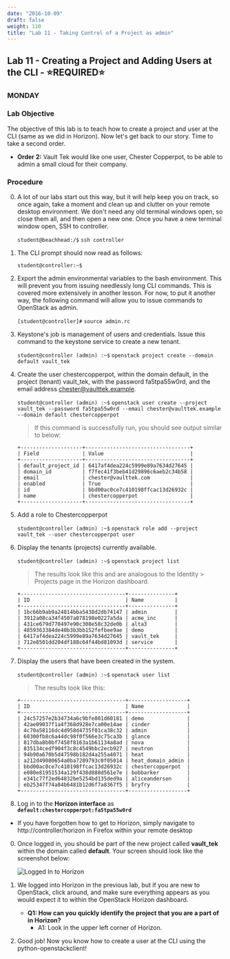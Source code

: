 ```yaml
---
date: "2016-10-09"
draft: false
weight: 110
title: "Lab 11 - Taking Control of a Project as admin"
---
```


## Lab 11 - Creating a Project and Adding Users at the CLI - &#x2B50;REQUIRED&#x2B50;

### MONDAY

### Lab Objective

The objective of this lab is to teach how to create a project and user at the CLI (same as we did in Horizon). Now let's get back to our story. Time to take a second order.

   - **Order 2:** Vault Tek would like one user, Chester Copperpot, to be able to admin a small cloud for their company.

### Procedure

0. A lot of our labs start out this way, but it will help keep you on track, so once again, take a moment and clean up and clutter on your remote desktop environment. We don't need any old terminal windows open, so close them all, and then open a new one. Once you have a new terminal window open, SSH to controller. 

    `student@beachhead:/$` `ssh controller`

0. The CLI prompt should now read as follows:

    `student@controller:~$`

0. Export the admin environmental variables to the bash environment. This will prevent you from issuing needlessly long CLI commands. This is covered more extensively in another lesson. For now, to put it another way, the following command will allow you to issue commands to OpenStack as admin.

    `[student@controller]#` `source admin.rc`

0.  Keystone's job is management of users and credentials. Issue this command to the keystone service to create a new tenant.

    `student@controller (admin) :~$` `openstack project create --domain default vault_tek`

0. Create the user chestercopperpot, within the domain default, in the project (tenant) vault_tek, with the password fa5tpa55w0rd, and the email address chester@vaulttek.example.

    `student@controller (admin) :~$` `openstack user create --project vault_tek --password fa5tpa55w0rd --email chester@vaulttek.example --domain default chestercopperpot`

    > If this command is successfully run, you should see output similar to below:

    ``` 
    +--------------------+----------------------------------+
    | Field              | Value                            |
    +--------------------+----------------------------------+
    | default_project_id | 6417af4dea224c5999e89a7634d27645 |
    | domain_id          | f7fec41f3beb41d29896c6aeb2c34b58 |
    | email              | chester@vaulttek.com             |
    | enabled            | True                             |
    | id                 | bbd00ac0ce7c410198ffcac13d26932c |
    | name               | chestercopperpot                 |
    +--------------------+----------------------------------+
    ```

0. Add a role to Chestercopperpot

    `student@controller (admin) :~$` `openstack role add --project vault_tek --user chestercopperpot user`

0. Display the tenants (projects) currently available. 

    `student@controller (admin) :~$` `openstack project list`
	
    > The results look like this and are analogous to the Identity > Projects page in the Horizon dashboard.

    ```
    +----------------------------------+---------------+
    | ID                               | Name          |
    +----------------------------------+---------------+
    | 1bc66b9ab9a24814bba5438d2db74147 | admin         |
    | 3912a08ca34f4507a078198e0227a5da | acme_inc      |
    | 431ce679d770497e90c308e58c32de0b | alta3         |
    | 4859363384de40b3b3bb152fefbee9ae | demo          |
    | 6417af4dea224c5999e89a7634d27645 | vault_tek     |
    | 712e8501dd204df188c64f44bd81093d | service       |
    +----------------------------------+---------------+
    ```

0. Display the users that have been created in the system. 

    `student@controller (admin) :~$` `openstack user list`

    > The results look like this:
	
	```
	+----------------------------------+-------------------+
	| ID                               | Name              |
	+----------------------------------+-------------------+
	| 24c57257e2b34734a6c9bfe801d60181 | demo              |
	| 42ae09037f1a4f368d928e7ca00e14ae | cinder            |
	| 4c70a58116dc4d958d4735f01ca38c32 | admin             |
	| 60300fb8c6a44dc98f0f566e3c75ca3b | glance            |
	| 817dba8b0bf7458f8163a1b61134a8ad | nova              |
	| 835134cedf904f3c8c4549bbc2ecb927 | neutron           |
	| 94b90a670b5d47598b182d4a255a4071 | heat              |
	| a212d49080654a0ba7289793c0f05014 | heat_domain_admin |
	| bbd00ac0ce7c410198ffcac13d26932c | chestercopperpot  |
	| e080e81951534a129f438d888d561e7e | bobbarker         |
	| e341c77f2ed64832be5254bd135ded9a | aliceanderson     |
	| eb25347f74a84b6481b12d6f7a8367f5 | bryfry            |
	+----------------------------------+-------------------+
	```

0. Log in to the **Horizon interface** as **`default:chestercopperpot:fa5tpa55w0rd`**

 * If you have forgotten how to get to Horizon, simply navigate to http://controller/horizon in Firefox within your remote desktop 
 
0. Once logged in, you should be part of the new project called **vault_tek** within the domain called **default**. Your screen should look like the screenshot below:

    ![Logged In to Horizon](https://alta3.com/labs/images/alta3_lab_horizon_project_user_view.png)

0. We logged into Horizon in the previous lab, but if you are new to OpenStack, click around, and make sure everything appears as you would expect it to within the OpenStack Horizon dashboard.

    - **Q1: How can you quickly identify the project that you are a part of in Horizon?**
       - A1: Look in the upper left corner of Horizon.
      
0. Good job! Now you know how to create a user at the CLI using the python-openstackclient!
